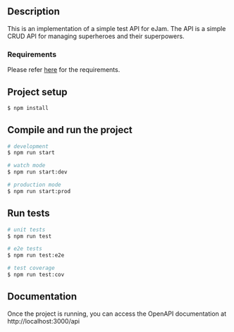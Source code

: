 ## Description

This is an implementation of a simple test API for eJam. The API is a simple CRUD API for managing superheroes and their superpowers.

### Requirements
Please refer [here](https://docs.google.com/document/d/1BKtGQfCrEgn3p7TWApgemSUMMKZN6_cPbJAUQAY2kLQ/edit?tab=t.0#heading=h.8ar6fykgfxc1) for the requirements.


## Project setup

```bash
$ npm install
```

## Compile and run the project

```bash
# development
$ npm run start

# watch mode
$ npm run start:dev

# production mode
$ npm run start:prod
```

## Run tests

```bash
# unit tests
$ npm run test

# e2e tests
$ npm run test:e2e

# test coverage
$ npm run test:cov
```

## Documentation
Once the project is running, you can access the OpenAPI documentation at http://localhost:3000/api
